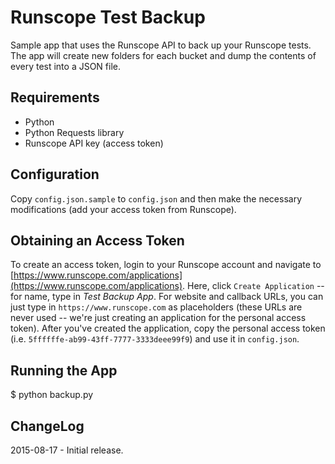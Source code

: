 Runscope Test Backup
============
Sample app that uses the Runscope API to back up your
Runscope tests. The app will create new folders for
each bucket and dump the contents of every test into
a JSON file.

Requirements
------------
- Python
- Python Requests library
- Runscope API key (access token)

Configuration
------------
Copy ```config.json.sample``` to ```config.json``` and then 
make the necessary modifications (add your access token
from Runscope).

Obtaining an Access Token
------------
To create an access token, login to your Runscope account and navigate to [https://www.runscope.com/applications](https://www.runscope.com/applications). Here, click ```Create Application``` -- for name, type in *Test Backup App*. For website and callback URLs, you can just type in ```https://www.runscope.com``` as placeholders (these URLs are never used -- we're just creating an application for the personal access token). After you've created the application, copy the personal access token (i.e. ```5ffffffe-ab99-43ff-7777-3333deee99f9```) and use it in ```config.json```.

Running the App
------------
$ python backup.py

ChangeLog
------------
2015-08-17 - Initial release.
